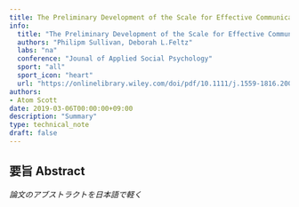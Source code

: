 ```yaml
---
title: The Preliminary Development of the Scale for Effective Communication in Team Sports
info:
  title: "The Preliminary Development of the Scale for Effective Communication in Team Sports"
  authors: "Philipm Sullivan, Deborah L.Feltz"
  labs: "na"
  conference: "Jounal of Applied Social Psychology"
  sport: "all"
  sport_icon: "heart"
  url: "https://onlinelibrary.wiley.com/doi/pdf/10.1111/j.1559-1816.2003.tb01970.x"
authors:
- Atom Scott  
date: 2019-03-06T00:00:00+09:00
description: "Summary"
type: technical_note
draft: false
---
```


## 要旨 Abstract
*論文のアブストラクトを日本語で軽く*
